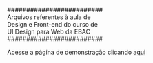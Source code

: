 #########################<br>
Arquivos referentes à aula de<br>
Design e Front-end do curso de<br> 
UI Design para Web da EBAC<br>
#########################

Acesse a página de demonstração clicando <a href="http://thiagobarcelos.github.io/">aqui</a>
